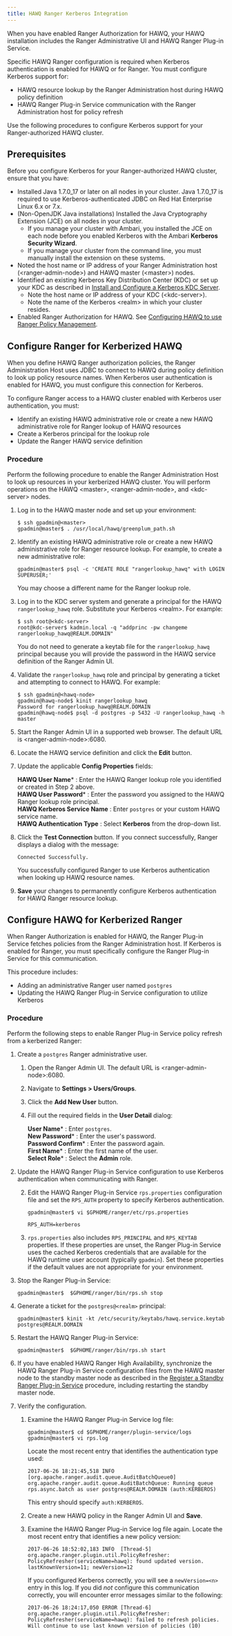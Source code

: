 ```yaml
---
title: HAWQ Ranger Kerberos Integration
---
```


<!--
Licensed to the Apache Software Foundation (ASF) under one
or more contributor license agreements.  See the NOTICE file
distributed with this work for additional information
regarding copyright ownership.  The ASF licenses this file
to you under the Apache License, Version 2.0 (the
"License"); you may not use this file except in compliance
with the License.  You may obtain a copy of the License at

  http://www.apache.org/licenses/LICENSE-2.0

Unless required by applicable law or agreed to in writing,
software distributed under the License is distributed on an
"AS IS" BASIS, WITHOUT WARRANTIES OR CONDITIONS OF ANY
KIND, either express or implied.  See the License for the
specific language governing permissions and limitations
under the License.
-->

When you have enabled Ranger Authorization for HAWQ, your HAWQ installation includes the Ranger Administrative UI and HAWQ Ranger Plug-in Service.

Specific HAWQ Ranger configuration is required when Kerberos authentication is enabled for HAWQ or for Ranger. You must configure Kerberos support for:

- HAWQ resource lookup by the Ranger Administration host during HAWQ policy definition
- HAWQ Ranger Plug-in Service communication with the Ranger Administration host for policy refresh

Use the following procedures to configure Kerberos support for your Ranger-authorized HAWQ cluster.

## Prerequisites <a id="kerb_ranger_prereq"></a>

Before you configure Kerberos for your Ranger-authorized HAWQ cluster, ensure that you have:

- Installed Java 1.7.0\_17 or later on all nodes in your cluster. Java 1.7.0_17 is required to use Kerberos-authenticated JDBC on Red Hat Enterprise Linux 6.x or 7.x.
- (Non-OpenJDK Java installations) Installed the Java Cryptography Extension (JCE) on all nodes in your cluster. 
    - If you manage your cluster with Ambari, you installed the JCE on each node before you enabled Kerberos with the Ambari **Kerberos Security Wizard**. 
    - If you manage your cluster from the command line, you must manually install the extension on these systems.
- Noted the host name or IP address of your Ranger Administration host (\<ranger-admin-node\>) and HAWQ master (\<master\>) nodes.
- Identified an existing Kerberos Key Distribution Center (KDC) or set up your KDC as described in [Install and Configure a Kerberos KDC Server](../clientaccess/kerberos.html#task_setup_kdc).
    - Note the host name or IP address of your KDC (\<kdc-server\>).
    - Note the name of the Kerberos \<realm\> in which your cluster resides.
- Enabled Ranger Authorization for HAWQ. See [Configuring HAWQ to use Ranger Policy Management](ranger-integration-config.html).


## Configure Ranger for Kerberized HAWQ<a id="ra2hawq_kerb_cfg"></a>

When you define HAWQ Ranger authorization policies, the Ranger Administration Host uses JDBC to connect to HAWQ during policy definition to look up policy resource names. When Kerberos user authentication is enabled for HAWQ, you must configure this connection for Kerberos.

To configure Ranger access to a HAWQ cluster enabled with Kerberos user authentication, you must:

- Identify an existing HAWQ administrative role or create a new HAWQ administrative role for Ranger lookup of HAWQ resources
- Create a Kerberos principal for the lookup role
- Update the Ranger HAWQ service definition

### Procedure <a id="kerb_ra2hawq_proc"></a>

Perform the following procedure to enable the Ranger Administration Host to look up resources in your kerberized HAWQ cluster. You will perform operations on the HAWQ \<master\>, \<ranger-admin-node\>, and \<kdc-server\> nodes.

1. Log in to the HAWQ master node and set up your environment:

    ``` shell
    $ ssh gpadmin@<master>
    gpadmin@master$ . /usr/local/hawq/greenplum_path.sh
    ```

2. Identify an existing HAWQ administrative role or create a new HAWQ administrative role for Ranger resource lookup. For example, to create a new administrative role:

    ``` shell
    gpadmin@master$ psql -c 'CREATE ROLE "rangerlookup_hawq" with LOGIN SUPERUSER;' 
    ```
   
    You may choose a different name for the Ranger lookup role.

3. Log in to the KDC server system and generate a principal for the HAWQ `rangerlookup_hawq` role. Substitute your Kerberos \<realm\>. For example:

    ``` shell
    $ ssh root@<kdc-server>
    root@kdc-server$ kadmin.local -q "addprinc -pw changeme rangerlookup_hawq@REALM.DOMAIN"
    ```
    
    You do not need to generate a keytab file for the `rangerlookup_hawq` principal because you will provide the password in the HAWQ service definition of the Ranger Admin UI.
    
4. Validate the `rangerlookup_hawq` role and principal by generating a ticket and attempting to connect to HAWQ. For example:

    ``` shell
    $ ssh gpadmin@<hawq-node>
    gpadmin@hawq-node$ kinit rangerlookup_hawq
    Password for rangerlookup_hawq@REALM.DOMAIN
    gpadmin@hawq-node$ psql -d postgres -p 5432 -U rangerlookup_hawq -h master
    ```

5. Start the Ranger Admin UI in a supported web browser. The default URL is \<ranger-admin-node\>:6080. 

6. Locate the HAWQ service definition and click the **Edit** button. 

7. Update the applicable **Config Properties** fields:

    **HAWQ User Name*** : Enter the HAWQ Ranger lookup role you identified or created in Step 2 above.  
    **HAWQ User Password*** : Enter the password you assigned to the HAWQ Ranger lookup role principal.  
    **HAWQ Kerberos Service Name** : Enter `postgres` or your custom HAWQ service name.  
    **HAWQ Authentication Type** : Select **Kerberos** from the drop-down list.  

8. Click the **Test Connection** button. If you connect successfully, Ranger displays a dialog with the message:

    ``` pre
    Connected Successfully.
    ```

    You successfully configured Ranger to use Kerberos authentication when looking up HAWQ resource names.

9. **Save** your changes to permanently configure Kerberos authentication for HAWQ Ranger resource lookup.


## Configure HAWQ for Kerberized Ranger<a id="rps2ra_kerb_cfg"></a>

When Ranger Authorization is enabled for HAWQ, the Ranger Plug-in Service fetches policies from the Ranger Administration host. If Kerberos is enabled for Ranger, you must specifically configure the Ranger Plug-in Service for this communication.

This procedure includes:

- Adding an administrative Ranger user named `postgres`
- Updating the HAWQ Ranger Plug-in Service configuration to utilize Kerberos


### Procedure <a id="kerb_rps2ra_proc"></a>

Perform the following steps to enable Ranger Plug-in Service policy refresh from a kerberized Ranger:

1. Create a `postgres` Ranger administrative user.

    1. Open the Ranger Admin UI. The default URL is \<ranger-admin-node\>:6080.
    2. Navigate to **Settings > Users/Groups**.
    3. Click the **Add New User** button.
    4. Fill out the required fields in the **User Detail** dialog:

        **User Name*** : Enter `postgres`.  
        **New Password*** : Enter the user's password.  
        **Password Confirm*** : Enter the password again.  
        **First Name*** : Enter the first name of the user.  
        **Select Role*** : Select the **Admin** role.

2. Update the HAWQ Ranger Plug-in Service configuration to use Kerberos authentication when communicating with Ranger.

    2. Edit the HAWQ Ranger Plug-in Service `rps.properties` configuration file and set the `RPS_AUTH` property to specify Kerberos authentication.

        ``` shell
        gpadmin@master$ vi $GPHOME/ranger/etc/rps.properties
        ```
    
        ``` pre
        RPS_AUTH=kerberos
        ``` 

    3. `rps.properties` also includes `RPS_PRINCIPAL` and `RPS_KEYTAB` properties. If these properties are unset, the Ranger Plug-in Service uses the cached Kerberos credentials that are available for the HAWQ runtime user account (typically `gpadmin`). Set these properties if the default values are not appropriate for your environment.

3. Stop the Ranger Plug-in Service:

    ``` shell
    gpadmin@master$  $GPHOME/ranger/bin/rps.sh stop
    ```

4. Generate a ticket for the `postgres@<realm>` principal:

    ``` shell
    gpadmin@master$ kinit -kt /etc/security/keytabs/hawq.service.keytab postgres@REALM.DOMAIN
    ```

5. Restart the HAWQ Ranger Plug-in Service:

    ``` shell
    gpadmin@master$  $GPHOME/ranger/bin/rps.sh start
    ```

6. If you have enabled HAWQ Ranger High Availability, synchronize the HAWQ Ranger Plug-in Service configuration files from the HAWQ master node to the standby master node as described in the [Register a Standby Ranger Plug-in Service](ranger-integration-config.html#rps_ha_cfg_standbyrps) procedure, including restarting the standby master node.

7. Verify the configuration.

    1. Examine the HAWQ Ranger Plug-in Service log file:

        ```shell
        gpadmin@master$ cd $GPHOME/ranger/plugin-service/logs
        gpadmin@master$ vi rps.log
        ```
        
        Locate the most recent entry that identifies the authentication type used:
        
        ``` pre
        2017-06-26 18:21:45,518 INFO  [org.apache.ranger.audit.queue.AuditBatchQueue0] org.apache.ranger.audit.queue.AuditBatchQueue: Running queue rps.async.batch as user postgres@REALM.DOMAIN (auth:KERBEROS)
        ```
        
        This entry should specify `auth:KERBEROS`.

    2. Create a new HAWQ policy in the Ranger Admin UI and **Save**.

    3. Examine the HAWQ Ranger Plug-in Service log file again. Locate the most recent entry that identifies a new policy version:
        
        ``` pre
        2017-06-26 18:52:02,183 INFO  [Thread-5] org.apache.ranger.plugin.util.PolicyRefresher: PolicyRefresher(serviceName=hawq): found updated version. lastKnownVersion=11; newVersion=12
        ```
        
        If you configured Kerberos correctly, you will see a `newVersion=<n>` entry in this log. If you did *not* configure this communication correctly, you will encounter error messages similar to the following:
        
        ``` pre
        2017-06-26 18:24:17,050 ERROR [Thread-6] org.apache.ranger.plugin.util.PolicyRefresher: PolicyRefresher(serviceName=hawq): failed to refresh policies. Will continue to use last known version of policies (10)
        ```
